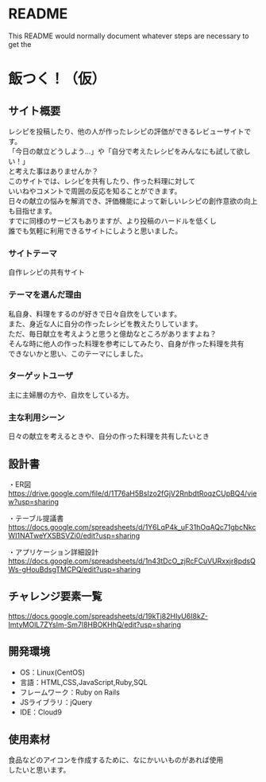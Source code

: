 # README

This README would normally document whatever steps are necessary to get the
# 飯つく！（仮）

## サイト概要
レシピを投稿したり、他の人が作ったレシピの評価ができるレビューサイトです。<br>
「今日の献立どうしよう...」や「自分で考えたレシピをみんなにも試して欲しい！」<br>
と考えた事はありませんか？<br>
このサイトでは、レシピを共有したり、作った料理に対して<br>
いいねやコメントで周囲の反応を知ることができます。<br>
日々の献立の悩みを解消でき、評価機能によって新しいレシピの創作意欲の向上も目指せます。<br>
すでに同様のサービスもありますが、より投稿のハードルを低くし<br>
誰でも気軽に利用できるサイトにしようと思いました。

### サイトテーマ
自作レシピの共有サイト

### テーマを選んだ理由
私自身、料理をするのが好きで日々自炊をしています。<br>
また、身近な人に自分の作ったレシピを教えたりしています。<br>
ただ、毎日献立を考えようと思うと億劫なところがありますよね？<br>
そんな時に他人の作った料理を参考にしてみたり、自身が作った料理を共有<br>
できないかと思い、このテーマにしました。<br>

### ターゲットユーザ
主に主婦層の方や、自炊をしている方。

### 主な利用シーン
日々の献立を考えるときや、自分の作った料理を共有したいとき

## 設計書
・ER図<br>
https://drive.google.com/file/d/1T76aH5BsIzo2fGjV2RnbdtRoqzCUpBQ4/view?usp=sharing

・テーブル提議書<br>
https://docs.google.com/spreadsheets/d/1Y6LqP4k_uF31hOqAQc71gbcNkcWI1NATweYXSBSVZi0/edit?usp=sharing

・アプリケーション詳細設計<br>
https://docs.google.com/spreadsheets/d/1n43tDcO_zjRcFCuVURxxjr8pdsQWs-gHouBdsgTMCPQ/edit?usp=sharing

## チャレンジ要素一覧

https://docs.google.com/spreadsheets/d/19kTj82HIyU6I8kZ-ImtyMOlL7ZYsIm-Sm7l8HBOKHhQ/edit?usp=sharing

## 開発環境
- OS：Linux(CentOS)
- 言語：HTML,CSS,JavaScript,Ruby,SQL
- フレームワーク：Ruby on Rails
- JSライブラリ：jQuery
- IDE：Cloud9

## 使用素材
食品などのアイコンを作成するために、なにかいいものがあれば使用<br>
したいと思います。
